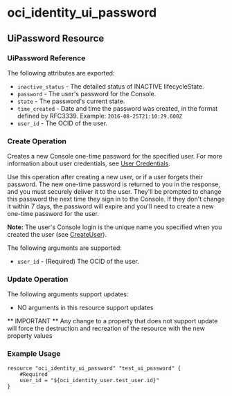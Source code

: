 # oci_identity_ui_password

## UiPassword Resource

### UiPassword Reference

The following attributes are exported:

* `inactive_status` - The detailed status of INACTIVE lifecycleState.
* `password` - The user's password for the Console.
* `state` - The password's current state. 
* `time_created` - Date and time the password was created, in the format defined by RFC3339.  Example: `2016-08-25T21:10:29.600Z` 
* `user_id` - The OCID of the user.



### Create Operation
Creates a new Console one-time password for the specified user. For more information about user
credentials, see [User Credentials](https://docs.us-phoenix-1.oraclecloud.com/Content/Identity/Concepts/usercredentials.htm).

Use this operation after creating a new user, or if a user forgets their password. The new one-time
password is returned to you in the response, and you must securely deliver it to the user. They'll
be prompted to change this password the next time they sign in to the Console. If they don't change
it within 7 days, the password will expire and you'll need to create a new one-time password for the
user.

**Note:** The user's Console login is the unique name you specified when you created the user
(see [CreateUser](https://docs.us-phoenix-1.oraclecloud.com/api/#/en/identity/20160918/User/CreateUser)).


The following arguments are supported:

* `user_id` - (Required) The OCID of the user.


### Update Operation


The following arguments support updates:
* NO arguments in this resource support updates

** IMPORTANT **
Any change to a property that does not support update will force the destruction and recreation of the resource with the new property values

### Example Usage

```hcl
resource "oci_identity_ui_password" "test_ui_password" {
	#Required
	user_id = "${oci_identity_user.test_user.id}"
}
```

